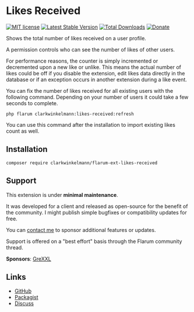 # Likes Received

[![MIT license](https://img.shields.io/badge/license-MIT-blue.svg)](https://github.com/clarkwinkelmann/flarum-ext-likes-received/blob/master/LICENSE.md) [![Latest Stable Version](https://img.shields.io/packagist/v/clarkwinkelmann/flarum-ext-likes-received.svg)](https://packagist.org/packages/clarkwinkelmann/flarum-ext-likes-received) [![Total Downloads](https://img.shields.io/packagist/dt/clarkwinkelmann/flarum-ext-likes-received.svg)](https://packagist.org/packages/clarkwinkelmann/flarum-ext-likes-received) [![Donate](https://img.shields.io/badge/paypal-donate-yellow.svg)](https://www.paypal.me/clarkwinkelmann)

Shows the total number of likes received on a user profile.

A permission controls who can see the number of likes of other users.

For performance reasons, the counter is simply incremented or decremented upon a new like or unlike.
This means the actual number of likes could be off if you disable the extension, edit likes data directly in the database or if an exception occurs in another extension during a like event.

You can fix the number of likes received for all existing users with the following command.
Depending on your number of users it could take a few seconds to complete.

    php flarum clarkwinkelmann:likes-received:refresh

You can use this command after the installation to import existing likes count as well.

## Installation

    composer require clarkwinkelmann/flarum-ext-likes-received

## Support

This extension is under **minimal maintenance**.

It was developed for a client and released as open-source for the benefit of the community.
I might publish simple bugfixes or compatibility updates for free.

You can [contact me](https://clarkwinkelmann.com/flarum) to sponsor additional features or updates.

Support is offered on a "best effort" basis through the Flarum community thread.

**Sponsors**: [GreXXL](https://www.flarumde.com/)

## Links

- [GitHub](https://github.com/clarkwinkelmann/flarum-ext-likes-received)
- [Packagist](https://packagist.org/packages/clarkwinkelmann/flarum-ext-likes-received)
- [Discuss](https://discuss.flarum.org/d/24489)

